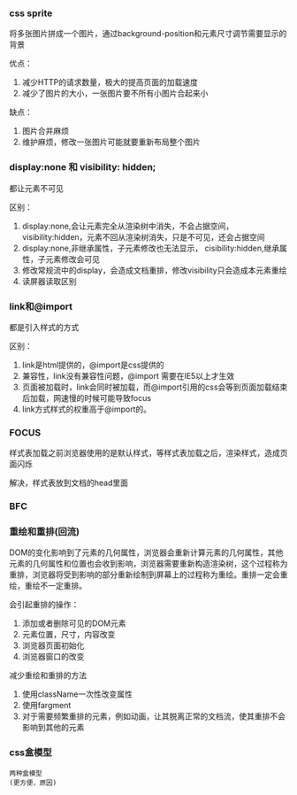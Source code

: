 ### css sprite

将多张图片拼成一个图片，通过background-position和元素尺寸调节需要显示的背景

优点：
1. 减少HTTP的请求数量，极大的提高页面的加载速度
2. 减少了图片的大小，一张图片要不所有小图片合起来小

缺点：
1. 图片合并麻烦
2. 维护麻烦，修改一张图片可能就要重新布局整个图片

### display:none 和 visibility: hidden;

都让元素不可见

区别：

1. display:none,会让元素完全从渲染树中消失，不会占据空间，visibility:hidden，元素不回从渲染树消失，只是不可见，还会占据空间
2. display:none,非继承属性，子元素修改也无法显示， cisibility:hidden,继承属性，子元素修改会可见
3. 修改常规流中的display，会造成文档重排，修改visibility只会造成本元素重绘
4. 读屏器读取区别


### link和@import

都是引入样式的方式

区别：
1. link是html提供的，@import是css提供的
2. 兼容性，link没有兼容性问题，@import 需要在IE5以上才生效
3. 页面被加载时，link会同时被加载，而@import引用的css会等到页面加载结束后加载，网速慢的时候可能导致focus
4. link方式样式的权重高于@import的。

### FOCUS

样式表加载之前浏览器使用的是默认样式，等样式表加载之后，渲染样式，造成页面闪烁

解决，样式表放到文档的head里面

### BFC

### 重绘和重排(回流)

DOM的变化影响到了元素的几何属性，浏览器会重新计算元素的几何属性，其他元素的几何属性和位置也会收到影响，浏览器需要重新构造渲染树，这个过程称为重排，浏览器将受到影响的部分重新绘制到屏幕上的过程称为重绘。重排一定会重绘，重绘不一定重排。

会引起重排的操作：
1. 添加或者删除可见的DOM元素
2. 元素位置，尺寸，内容改变
3. 浏览器页面初始化
4. 浏览器窗口的改变

减少重绘和重排的方法
1. 使用className一次性改变属性
2. 使用fargment
3. 对于需要频繁重排的元素，例如动画，让其脱离正常的文档流，使其重排不会影响到其他的元素


### css盒模型
    两种盒模型
    (更方便，原因)